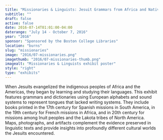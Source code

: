 ```yaml
---
title: "Missionaries & Linguists: Jesuit Grammars from Africa and Native America"
subtitle: ""
draft: false
active: false
date: 2016-07-14T01:01:00-04:00
daterange: "July 14 - October 7, 2016"
year: "2016"
sponsor: "Sponsored by the Boston College Libraries"
location: "burns"
slug: "missionaries"
image: "2016/07-missionaries.png"
imagethumb: "2016/07-missionaries-thumb.png"
imagealt: "Missionaries & Linguists exhibit poster"
style: "right"
type: "exhibits"
---
```


When Jesuits evangelized the indigenous peoples of Africa and the Americas, they began by learning and studying their languages. This exhibit features grammars and dictionaries using European alphabets and sound systems to represent tongues that lacked writing systems. They include books printed in the 17th century for Spanish missions in South America, in the 19th century for French missions in Africa, and in 20th century for missions among Inuit peoples and the Lakota tribes of North America. Maps, photographs, and artifacts complement the evidence preserved in linguistic texts and provide insights into profoundly different cultural worlds the Jesuits encountered.

<!--

Active:
    Yes (will appear on Exhibit's homepage)
    No (will not appear on Exhibit's homepage, but will appear in archives)

Gallery locations: 
    Burns Library (burns)
    Theology and Ministry Library (tml)
    O'Neill Level One (lvl1)
    O'Neill Level Three (lvl3)
    O'Neill Reading Room (reading)
    O'Neill Reading Room Back Wall (backwall)
    O'Neill Lobby (lobby)
    History Dept, Stokes Hall (stokes)
    Bapst Exhibits (bapsts)
    Archived Bapst Exhibits (bapstsarchive)
  
Need spaces for:

  Virtual Exhibits (virtual)
  Tip O'Neill (tiponeill)

Style:
    Poster on left, text on right (default)
    Poster on right, text on left (right)
    Poster large, centered above text (middle_top)
    Poster large, centered below text (middle_down)

-->

